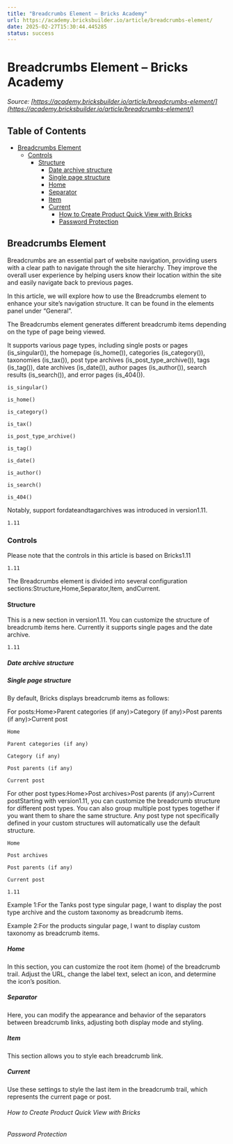 ```yaml
---
title: "Breadcrumbs Element – Bricks Academy"
url: https://academy.bricksbuilder.io/article/breadcrumbs-element/
date: 2025-02-27T15:30:44.445285
status: success
---
```


# Breadcrumbs Element – Bricks Academy

*Source: [https://academy.bricksbuilder.io/article/breadcrumbs-element/](https://academy.bricksbuilder.io/article/breadcrumbs-element/)*

## Table of Contents

- [Breadcrumbs Element](#breadcrumbs-element)
  - [Controls](#controls)
    - [Structure](#structure)
      - [Date archive structure](#date-archive-structure)
      - [Single page structure](#single-page-structure)
      - [Home](#home)
      - [Separator](#separator)
      - [Item](#item)
      - [Current](#current)
        - [How to Create Product Quick View with Bricks](#how-to-create-product-quick-view-with-bricks)
        - [Password Protection](#password-protection)

## Breadcrumbs Element

Breadcrumbs are an essential part of website navigation, providing users with a clear path to navigate through the site hierarchy. They improve the overall user experience by helping users know their location within the site and easily navigate back to previous pages.

In this article, we will explore how to use the Breadcrumbs element to enhance your site’s navigation structure. It can be found in the elements panel under “General”.

The Breadcrumbs element generates different breadcrumb items depending on the type of page being viewed.

It supports various page types, including single posts or pages (is_singular()), the homepage (is_home()), categories (is_category()), taxonomies (is_tax()), post type archives (is_post_type_archive()), tags (is_tag()), date archives (is_date()), author pages (is_author()), search results (is_search()), and error pages (is_404()).

`is_singular()`

`is_home()`

`is_category()`

`is_tax()`

`is_post_type_archive()`

`is_tag()`

`is_date()`

`is_author()`

`is_search()`

`is_404()`

Notably, support fordateandtagarchives was introduced in version1.11.

`1.11`

### Controls

Please note that the controls in this article is based on Bricks1.11

`1.11`

The Breadcrumbs element is divided into several configuration sections:Structure,Home,Separator,Item, andCurrent.

#### Structure

This is a new section in version1.11. You can customize the structure of breadcrumb items here. Currently it supports single pages and the date archive.

`1.11`

##### Date archive structure

##### Single page structure

By default, Bricks displays breadcrumb items as follows:

For posts:Home>Parent categories (if any)>Category (if any)>Post parents (if any)>Current post

`Home`

`Parent categories (if any)`

`Category (if any)`

`Post parents (if any)`

`Current post`

For other post types:Home>Post archives>Post parents (if any)>Current postStarting with version1.11, you can customize the breadcrumb structure for different post types. You can also group multiple post types together if you want them to share the same structure. Any post type not specifically defined in your custom structures will automatically use the default structure.

`Home `

`Post archives`

`Post parents (if any)`

`Current post`

`1.11`

Example 1:For the Tanks post type singular page, I want to display the post type archive and the custom taxonomy as breadcrumb items.

Example 2:For the products singular page, I want to display custom taxonomy as breadcrumb items.

##### Home

In this section, you can customize the root item (home) of the breadcrumb trail. Adjust the URL, change the label text, select an icon, and determine the icon’s position.

##### Separator

Here, you can modify the appearance and behavior of the separators between breadcrumb links, adjusting both display mode and styling.

##### Item

This section allows you to style each breadcrumb link.

##### Current

Use these settings to style the last item in the breadcrumb trail, which represents the current page or post.

###### How to Create Product Quick View with Bricks

###### Password Protection

